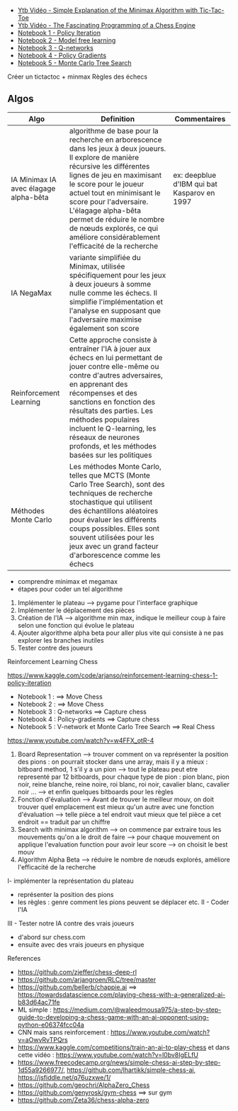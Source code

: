 
- [Ytb Vidéo - Simple Explanation of the Minimax Algorithm with Tic-Tac-Toe](https://www.youtube.com/watch?v=5y2a0Zhgq0U)
- [Ytb Vidéo - The Fascinating Programming of a Chess Engine](https://www.youtube.com/watch?v=w4FFX_otR-4)
- [Notebook 1 - Policy Iteration](https://www.kaggle.com/code/arjanso/reinforcement-learning-chess-1-policy-iteration)
- [Notebook 2 - Model free learning](https://www.kaggle.com/code/arjanso/reinforcement-learning-chess-2-model-free-methods)
- [Notebook 3 - Q-networks](https://www.kaggle.com/code/arjanso/reinforcement-learning-chess-3-q-networks)
- [Notebook 4 - Policy Gradients](https://www.kaggle.com/code/arjanso/reinforcement-learning-chess-4-policy-gradients)
- [Notebook 5 - Monte Carlo Tree Search](https://www.kaggle.com/code/arjanso/reinforcement-learning-chess-5-tree-search)



Créer un tictactoc + minmax
Règles des échecs





## Algos

|Algo|Definition|Commentaires|
|-----|-----|------|
|IA Minimax IA avec élagage alpha-bêta|algorithme de base pour la recherche en arborescence dans les jeux à deux joueurs. Il explore de manière récursive les différentes lignes de jeu en maximisant le score pour le joueur actuel tout en minimisant le score pour l'adversaire. L'élagage alpha-bêta permet de réduire le nombre de nœuds explorés, ce qui améliore considérablement l'efficacité de la recherche| ex: deepblue d'IBM qui bat Kasparov en 1997|
|IA NegaMax| variante simplifiée du Minimax, utilisée spécifiquement pour les jeux à deux joueurs à somme nulle comme les échecs. Il simplifie l'implémentation et l'analyse en supposant que l'adversaire maximise également son score||
|Reinforcement Learning|Cette approche consiste à entraîner l'IA à jouer aux échecs en lui permettant de jouer contre elle-même ou contre d'autres adversaires, en apprenant des récompenses et des sanctions en fonction des résultats des parties. Les méthodes populaires incluent le Q-learning, les réseaux de neurones profonds, et les méthodes basées sur les politiques||
|Méthodes Monte Carlo |Les méthodes Monte Carlo, telles que MCTS (Monte Carlo Tree Search), sont des techniques de recherche stochastique qui utilisent des échantillons aléatoires pour évaluer les différents coups possibles. Elles sont souvent utilisées pour les jeux avec un grand facteur d'arborescence comme les échecs||

- comprendre minimax et megamax
- étapes pour coder un tel algorithme


1. Implémenter le plateau
--> pygame pour l'interface graphique
3. Implémenter le déplacement des pièces
4. Création de l'IA
--> algorithme min max, indique le meilleur coup à faire selon une fonction qui évolue le plateau
5. Ajouter algorithme alpha beta pour aller plus vite qui consiste à ne pas explorer les branches inutiles
6. Tester contre des joueurs


Reinforcement Learning Chess

https://www.kaggle.com/code/arjanso/reinforcement-learning-chess-1-policy-iteration

- Notebook 1 : ==> Move Chess
- Notebook 2 : ==> Move Chess
- Notebook 3 : Q-networks ==> Capture chess
- Notebook 4 : Policy-gradients ==> Capture chess
- Notebook 5 : V-network et Monte Carlo Tree Search ==> Real Chess


https://www.youtube.com/watch?v=w4FFX_otR-4

1. Board Representation
--> trouver comment on va représenter la position des pions : on pourrait stocker dans une array, mais il y a mieux : bitboard method, 1 s'il y a un pion
--> tout le plateau peut etre representé par 12 bitboards, pour chaque type de pion : pion blanc, pion noir, reine blanche, reine noire, roi blanc, roi noir, cavalier blanc, cavalier noir ...
--> et enfin quelques bitboards pour les règles
2. Fonction d'évaluation
--> Avant de trouver le meilleur mouv, on doit trouver quel emplacement est mieux qu'un autre avec une fonction d'évaluation
--> telle pièce a tel endroit vaut mieux que tel pièce a cet endroit == traduit par un chiffre
4. Search with minimax algorithm
--> on commence par extraire tous les mouvements qu'on a le droit de faire
--> pour chaque mouvement on applique l'evaluation function pour avoir leur score
--> on choisit le best mouv
5. Algorithm Alpha Beta
--> réduire le nombre de nœuds explorés, améliore l'efficacité de la recherche

I- implémenter la représentation du plateau
- représenter la position des pions
- les règles : genre comment les pions peuvent se déplacer etc.
II - Coder l'IA

III - Tester notre IA contre des vrais joueurs
- d'abord sur chess.com
- ensuite avec des vrais joueurs en physique


References
- https://github.com/zjeffer/chess-deep-rl
- https://github.com/arjangroen/RLC/tree/master
- https://github.com/bellerb/chappie.ai ==> https://towardsdatascience.com/playing-chess-with-a-generalized-ai-b83d64ac71fe
- ML simple : https://medium.com/@waleedmousa975/a-step-by-step-guide-to-developing-a-chess-game-with-an-ai-opponent-using-python-e06374fcc04a
- CNN mais sans reinforcement : https://www.youtube.com/watch?v=aOwvRvTPQrs
- https://www.kaggle.com/competitions/train-an-ai-to-play-chess et dans cette vidéo : https://www.youtube.com/watch?v=l0bv8IgELfU
- https://www.freecodecamp.org/news/simple-chess-ai-step-by-step-1d55a9266977/, https://github.com/lhartikk/simple-chess-ai, https://jsfiddle.net/q76uzxwe/1/
- https://github.com/geochri/AlphaZero_Chess
- https://github.com/genyrosk/gym-chess ==> sur gym
- https://github.com/Zeta36/chess-alpha-zero
   
